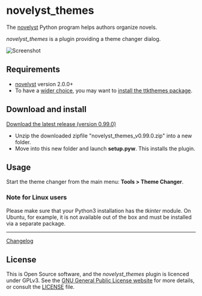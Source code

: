 # novelyst_themes

The [novelyst](https://peter88213.github.io/novelyst/) Python program helps authors organize novels.  

*novelyst_themes* is a plugin providing a theme changer dialog. 

![Screenshot](Screenshots/screen01.png)

## Requirements

- [novelyst](https://peter88213.github.io/novelyst/) version 2.0.0+
- To have a [wider choice](https://ttkthemes.readthedocs.io/en/latest/themes.html), you may want to [install the ttkthemes package](https://ttkthemes.readthedocs.io/en/latest/installation.html).

## Download and install

[Download the latest release (version 0.99.0)](https://github.com/peter88213/novelyst_themes/raw/main/dist/novelyst_themes_v0.99.0.zip)

- Unzip the downloaded zipfile "novelyst_themes_v0.99.0.zip" into a new folder.
- Move into this new folder and launch **setup.pyw**. This installs the plugin.

## Usage

Start the theme changer from the main menu: **Tools > Theme Changer**.

### Note for Linux users

Please make sure that your Python3 installation has the *tkinter* module. On Ubuntu, for example, it is not available out of the box and must be installed via a separate package. 

------------------------------------------------------------------

[Changelog](changelog)

## License

This is Open Source software, and the *novelyst_themes* plugin is licenced under GPLv3. See the
[GNU General Public License website](https://www.gnu.org/licenses/gpl-3.0.en.html) for more
details, or consult the [LICENSE](https://github.com/peter88213/novelyst_themes/blob/main/LICENSE) file.
